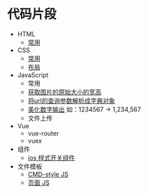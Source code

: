# 代码片段
* HTML
  * [常用](html.md)
* CSS
  * [常用](css.md)
  * [布局](css/layout)
* JavaScript
  * 常用
  * [获取图片的原始大小的宽高](get-image-h-and-w.html)
  * [将url的查询参数解析成字典对象](get-query-obj.js)
  * [美化数字输出](beautiful-num.js) 如：1234567 -> 1,234,567
  * 文件上传
* Vue
  * vue-router
  * vuex
* 组件
  * [ios 样式开关组件](switch)
* 文件模板
  * [CMD-style JS](CMD-style/demo.js)
  * [页面 JS](file-template/page/template.js)
